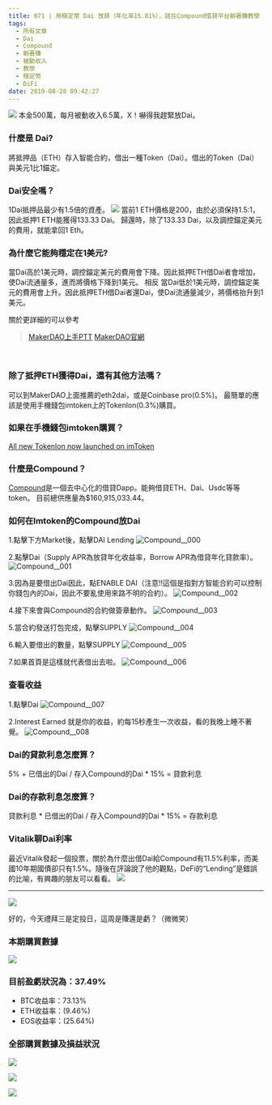 ```yaml
---
title: 071 | 用穩定幣 Dai 放貸（年化率15.81%），就在Compound借貸平台躺著賺教學
tags:
  - 所有文章
  - Dai
  - Compound
  - 躺著賺
  - 被動收入
  - 教學
  - 穩定幣
  - DiFi
date: 2019-08-28 09:42:27
---
```

![](https://firebasestorage.googleapis.com/v0/b/blog-1f60b.appspot.com/o/071-p0.png?alt=media&token=38c86192-aedb-435d-8eeb-1a959a8fd9ed)
本金500萬，每月被動收入6.5萬，X！嚇得我趕緊放Dai。

### 什麼是 Dai?
將抵押品（ETH）存入智能合約，借出一種Token（Dai）。借出的Token（Dai）與美元1比1錨定。
<br>

### Dai安全嗎？
1Dai抵押品最少有1.5倍的資產。
![](https://firebasestorage.googleapis.com/v0/b/blog-1f60b.appspot.com/o/JuLiZi%E2%80%94%E2%80%94zh.gif?alt=media&token=0d94eb23-99a7-415e-88d2-5455b313d65f)
當前1 ETH價格是200，由於必須保持1.5:1，因此抵押1 ETH能獲得133.33 Dai。
歸還時，除了133.33 Dai，以及調控錨定美元的費用，就能拿回1 Eth。
<br>

### 為什麼它能夠穩定在1美元?
當Dai高於1美元時，調控錨定美元的費用會下降。因此抵押ETH借Dai者會增加，使Dai流通量多，進而將價格下降到1美元。
相反
當Dai低於1美元時，調控錨定美元的費用會上升。因此抵押ETH借Dai者還Dai，使Dai流通量減少，將價格抬升到1美元。

關於更詳細的可以參考
>[MakerDAO上手PTT](https://defi-chengdu.github.io/slides-2019-07-28/)
>[MakerDAO官網](https://makerdao.com/en/dai)
<br>

### 除了抵押ETH獲得Dai，還有其他方法嗎？
可以到MakerDAO上面推薦的eth2dai，或是Coinbase pro(0.5%)。
最簡單的應該是使用手機錢包imtoken上的Tokenlon(0.3%)購買。
<br>

### 如果在手機錢包imtoken購買？
[All new Tokenlon now launched on imToken](https://youtu.be/K7pahIzE_mM)
<br>

### 什麼是Compound？
[Compound](https://compound.finance/)是一個去中心化的借貸Dapp。能夠借貸ETH、Dai、Usdc等等token。
目前總供應量為$160,915,033.44。
<br>

### 如何在Imtoken的Compound放Dai
1.點擊下方Market後，點擊DAI Lending
![Compound__000](https://firebasestorage.googleapis.com/v0/b/blog-1f60b.appspot.com/o/Compound__000.png?alt=media&token=6a65d51a-eee6-4f46-b33a-9a211aa4d908)
<br>

2.點擊Dai（Supply APR為放貸年化收益率，Borrow APR為借貸年化貸款率）。
![Compound__001](https://firebasestorage.googleapis.com/v0/b/blog-1f60b.appspot.com/o/Compound__001.png?alt=media&token=02e1aa90-6226-4bd4-a640-9fd28d7c8e1f)
<br>

3.因為是要借出Dai因此，點ENABLE DAI（注意!!這個是指對方智能合約可以控制你錢包內的Dai，因此不要亂使用來路不明的合約）。
![Compound__002](https://firebasestorage.googleapis.com/v0/b/blog-1f60b.appspot.com/o/Compound__002.png?alt=media&token=19f4114c-7550-4b21-a544-d8de132ddc46)
<br>

4.接下來會與Compound的合約做簽章動作。
![Compound__003](https://firebasestorage.googleapis.com/v0/b/blog-1f60b.appspot.com/o/Compound__003.png?alt=media&token=24b3cd9f-e202-4cfa-9666-d6b78b4560b2)
<br>

5.當合約發送打包完成，點擊SUPPLY
![Compound__004](https://firebasestorage.googleapis.com/v0/b/blog-1f60b.appspot.com/o/Compound__004.png?alt=media&token=9df2437b-259e-4774-a0ef-957b1ebdf73c)
<br>

6.輸入要借出的數量，點擊SUPPLY
![Compound__005](https://firebasestorage.googleapis.com/v0/b/blog-1f60b.appspot.com/o/Compound__005.png?alt=media&token=7dc87f87-be62-4da7-b9e4-15e8f5dd484a)
<br>

7.如果首頁是這樣就代表借出去啦。
![Compound__006](https://firebasestorage.googleapis.com/v0/b/blog-1f60b.appspot.com/o/Compound__006.png?alt=media&token=6f914aa8-4ffe-4b51-8887-eb1913bb7756)
<br>

### 查看收益
1.點擊Dai
![Compound__007](https://firebasestorage.googleapis.com/v0/b/blog-1f60b.appspot.com/o/Compound__007.png?alt=media&token=8f1dc323-36cb-4c4f-b1ab-b5ae264a17f3)
<br>

2.Interest Earned 就是你的收益，約每15秒產生一次收益，看的我晚上睡不著覺。
![Compound__008](https://firebasestorage.googleapis.com/v0/b/blog-1f60b.appspot.com/o/Compound__008.png?alt=media&token=6f9c564a-5f32-4368-ad9b-c03bbc001495)
<br>

### Dai的貸款利息怎麼算？
5% + 已借出的Dai / 存入Compound的Dai * 15% = 貸款利息
<br>

### Dai的存款利息怎麼算？
貸款利息 * 已借出的Dai / 存入Compound的Dai * 15% = 存款利息
<br>

### Vitalik聊Dai利率
最近Vitalik發起一個投票，關於為什麼出借Dai給Compound有11.5%利率，而美國10年期國債卻只有1.5%。隨後在評論說了他的觀點，DeFi的“Lending”是錯誤的比喻，有興趣的朋友可以看看。
![](https://firebasestorage.googleapis.com/v0/b/blog-1f60b.appspot.com/o/071-p1.png?alt=media&token=82e5fccf-37b9-41e9-bf4d-c9872e85f0bf)
<br>

***
![](https://firebasestorage.googleapis.com/v0/b/blog-1f60b.appspot.com/o/%E6%95%B2%E9%BB%91%E6%9D%BF.gif?alt=media&token=6c8bcefd-00be-4eed-8a5f-b7943a377dab)

好的，今天禮拜三是定投日，這周是賺還是虧？（微微笑）
### 本期購買數據
![](https://firebasestorage.googleapis.com/v0/b/blog-1f60b.appspot.com/o/%E8%B4%AD%E4%B9%B0%E6%95%B0%E6%8D%AE071.png?alt=media&token=d7283784-17b2-4a37-ba77-d8426dd582d2)

### 目前盈虧狀況為：37.49%
- BTC收益率：73.13%
- ETH收益率：(9.46%)
- EOS收益率：(25.64%)

### 全部購買數據及損益狀況
![](https://firebasestorage.googleapis.com/v0/b/blog-1f60b.appspot.com/o/%E5%85%A8%E9%83%A8%E8%B4%AD%E4%B9%B0%E6%95%B0%E6%8D%AE%E5%8F%8A%E6%8D%9F%E7%9B%8A%E7%8A%B6%E5%86%B5071.png?alt=media&token=c4c7167d-b12e-44ca-9c4f-dbbe2495ef3c)

![](https://firebasestorage.googleapis.com/v0/b/blog-1f60b.appspot.com/o/%E5%85%A8%E9%83%A8%E8%B4%AD%E4%B9%B0%E6%95%B0%E6%8D%AE%E5%8F%8A%E6%8D%9F%E7%9B%8A%E7%8A%B6%E5%86%B50031-060.png?alt=media&token=57f6125d-2f30-4ee2-a09b-50b9d3629184)

![](https://firebasestorage.googleapis.com/v0/b/blog-1f60b.appspot.com/o/%E5%85%A8%E9%83%A8%E8%B4%AD%E4%B9%B0%E6%95%B0%E6%8D%AE%E5%8F%8A%E6%8D%9F%E7%9B%8A%E7%8A%B6%E5%86%B5001-030.png?alt=media&token=ef3327f5-cbca-480b-a2f2-b1df9014f42c)
